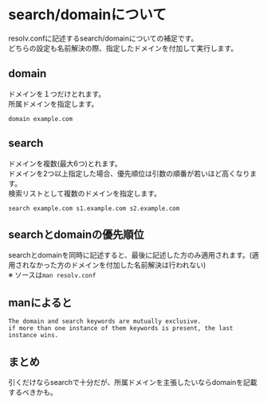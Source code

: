 # search/domainについて
resolv.confに記述するsearch/domainについての補足です。  
どちらの設定も名前解決の際、指定したドメインを付加して実行します。
## domain
ドメインを１つだけとれます。  
所属ドメインを指定します。
```
domain example.com
```

## search
ドメインを複数(最大6つ)とれます。  
ドメインを2つ以上指定した場合、優先順位は引数の順番が若いほど高くなります。  
検索リストとして複数のドメインを指定します。
```
search example.com s1.example.com s2.example.com
```

## searchとdomainの優先順位
searchとdomainを同時に記述すると、最後に記述した方のみ適用されます。(適用されなかった方のドメインを付加した名前解決は行われない)  
※ ソースは`man resolv.conf`

## manによると
```
The domain and search keywords are mutually exclusive.  
if more than one instance of them keywords is present, the last instance wins.
```

## まとめ
引くだけならsearchで十分だが、所属ドメインを主張したいならdomainを記載するべきかも。
